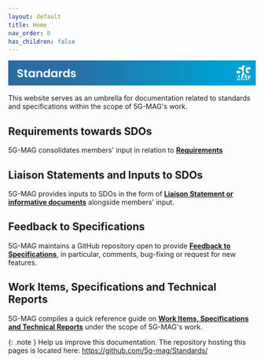 ```yaml
---
layout: default
title: Home
nav_order: 0
has_children: false
---
```


<img src="./assets/images/Banner_Std.png" /> 

This website serves as an umbrella for documentation related to standards and specifications within the scope of 5G-MAG's work.

## Requirements towards SDOs
5G-MAG consolidates members' input in relation to [**Requirements**](pages/requirements.html)

## Liaison Statements and Inputs to SDOs
5G-MAG provides inputs to SDOs in the form of [**Liaison Statement or informative documents**](pages/ls.html) alongside members' input.

## Feedback to Specifications
5G-MAG maintains a GitHub repository open to provide [**Feedback to Specifications**](pages/feedback.html), in particular, comments, bug-fixing or request for new features.

## Work Items, Specifications and Technical Reports
5G-MAG compiles a quick reference guide on [**Work Items, Specifications and Technical Reports**](pages/standards.html) under the scope of 5G-MAG's work.

{: .note }
Help us improve this documentation. The repository hosting this pages is located here: https://github.com/5g-mag/Standards/

